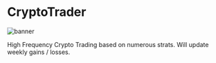 # CryptoTrader

![banner](https://fm.cnbc.com/applications/cnbc.com/resources/img/editorial/2017/12/21/104912513-_sites_default_files_images_104912513-GettyImages-892695676.530x298.jpg?v=1516925827)

High Frequency Crypto Trading based on numerous strats. Will update weekly gains / losses.
